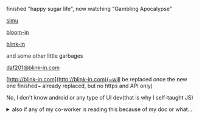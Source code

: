 finished "happy sugar life", now watching "Gambling Apocalypse"

[simu](https://github.com/DAF201/simu)

[bloom-in](https://github.com/DAF201/bloom-in)

[blink-in](https://github.com/DAF201/blink-in_v0.0.2)

and some other little garbages

daf201@blink-in.com

[http://blink-in.com](http://blink-in.com)(~will be replaced once the new one finished~ already replaced, but no https and API only)

No, I don't know android or any type of UI dev(that is why I self-taught JS)

<details><summary>also if any of my co-worker is reading this because of my doc or what...</summary>
  
don't write something like
```javascript
function demo(x) {
    if (x == 0) {
        console.log('x = 0')
    } else {
        if (x == 1) {
            console.log('x = 1')
        } else {
            if (x == 2) {
                console.log('x = 2')
            }
        }
    }
}
var number = Math.floor(Math.random() * 3)
demo(number)
```
use if return instead
```javascript
function demo(x) {
    if (x == 0) {
        console.log('x = 0')
        return
    }
    if (x == 1) {
        console.log('x = 1')
        return
    }
    if (x == 2) {
        console.log('x = 2')
        return
    }
}
var number = Math.floor(Math.random() * 3)
demo(number)
```
Once I read 2000+ lines of if else to find a bug summer 2022 hahaha...
</detail>






















































































<!-- OLD BACKUP -->
<!-- For [chinese](https://github.com/DAF201/DAF201/tree/main/cn)
<!-- ---
The website for backup and such things is still there, but I lost my private key to the server... Which means I cannot update it... I am an idiot

[blink-in](https://www.blink-in.com)

(SORRY blink-in images and files upload/download do not work anymore due to the change of policy of the database, but other functions are working still)

Since I cannot access the server to update, feel free to use the [APIs](https://github.com/DAF201/DAF201/blob/main/APIs.pdf)

Maybe I will make a new one using other tools when I am free in the future.

if you are here because of job application, see below

[About me(unfinish)](https://github.com/DAF201/DAF201/blob/main/About/readme.md)

~currently working on [bloom-in(first release finished)](https://github.com/DAF201/bloom-in/)~

~~Finished V0.0.1 bloom-in~~

working on FTP protocol for bloom-in V0.0.2

--- -->

<!-- progress:

Remote connection ✓

Remote printing ✓

Remote command execution ✓

Remote file transportation ✓?(I am sorry for being an idiot, I cannot fix the package lossing problem with my FTP) -->

<!-- ![](https://github.com/DAF201/bloom-in/blob/main/images/Screenshot%20(138).png) -->

<!-- ----

12/27/22

Start working on blink-in v0.0.2

12/26/22

This city(Las Vegas) is too fancy to out of date people like me

![](https://github.com/DAF201/DAF201/blob/main/0C569706-2E2E-41F4-8536-052B7A14C041.jpg)

12/15/22

I hate JAVA🤐

&&

Did someone just started my repo? That is quite a big surprise thank you man


12/14/22

Both with and without GUI virtual modbus simulator finished (GUI made by HTML/JS/CSS, I don't know how to use tkinter)

12/02/22

high school teacher still having the statue I made in the classroom wtf

11/30/22

BEING BUSY FOR FINAL

11/11/22

practice purpose

[serial_port](https://github.com/DAF201/serial_port_tool)

11/09/22

GAME THEORY

![](https://github.com/DAF201/DAF201/blob/main/About/3CB6EF01-043D-46B0-B756-D42309B69ACB.png)

11/01/22

[bloom-in](https://github.com/DAF201/bloom-in/) v0.0.1 ready, release published

10/31/22 -->

<!-- CA people's holloween is so damning cool && I am making curl.h for bloom-in for file transportation -->

<!-- ![](https://github.com/DAF201/DAF201/blob/main/About/CB337C8E-1E28-43CF-A511-3B5C5D803E3C.png) -->

<!-- 10/26/22 -->

<!-- I give up, I will start to revive bloom-in instead... And upload file to bloom-in rather than make an FTP protocol... -->

<!-- 10/22/22 -->

<!-- ~~I think I need sometime to recover from school-style life...~~ -->

<!-- I am trying to figure out how should I splite file -->

<!-- 10/12/22 -->

<!-- Bloom-in dev stop for a while for math midterm -->
<!-- 
10/10/22

VSC blowed up but I have no idea how to fix it

10/07/22

Don't ask what happened, IDK, it just blowed up when I was trying to update libs

![](https://github.com/DAF201/DAF201/blob/main/D7BFBCF6-D118-4151-BFB4-A225CB3209DE.png) -->
